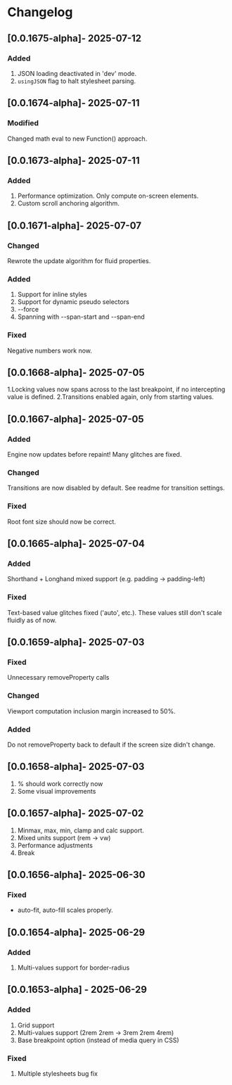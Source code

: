 # Changelog

## [0.0.1675-alpha]- 2025-07-12

### Added

1. JSON loading deactivated in 'dev' mode.
2. `usingJSON` flag to halt stylesheet parsing.

## [0.0.1674-alpha]- 2025-07-11

### Modified

Changed math eval to new Function() approach.

## [0.0.1673-alpha]- 2025-07-11

### Added

1. Performance optimization. Only compute on-screen elements.
2. Custom scroll anchoring algorithm.

## [0.0.1671-alpha]- 2025-07-07

### Changed

Rewrote the update algorithm for fluid properties.

### Added

1. Support for inline styles
2. Support for dynamic pseudo selectors
3. --force
4. Spanning with --span-start and --span-end

### Fixed

Negative numbers work now.

## [0.0.1668-alpha]- 2025-07-05

1.Locking values now spans across to the last breakpoint, if no intercepting value is defined.
2.Transitions enabled again, only from starting values.

## [0.0.1667-alpha]- 2025-07-05

### Added

Engine now updates before repaint! Many glitches are fixed.

### Changed

Transitions are now disabled by default.
See readme for transition settings.

### Fixed

Root font size should now be correct.

## [0.0.1665-alpha]- 2025-07-04

### Added

Shorthand + Longhand mixed support (e.g. padding -> padding-left)

### Fixed

Text-based value glitches fixed ('auto', etc.). These values still don't scale fluidly as of now.

## [0.0.1659-alpha]- 2025-07-03

### Fixed

Unnecessary removeProperty calls

### Changed

Viewport computation inclusion margin increased to 50%.

### Added

Do not removeProperty back to default if the screen size didn't change.

## [0.0.1658-alpha]- 2025-07-03

1. % should work correctly now
2. Some visual improvements

## [0.0.1657-alpha]- 2025-07-02

1. Minmax, max, min, clamp and calc support.
2. Mixed units support (rem -> vw)
3. Performance adjustments
4. Break

## [0.0.1656-alpha]- 2025-06-30

### Fixed

- auto-fit, auto-fill scales properly.

## [0.0.1654-alpha]- 2025-06-29

### Added

1. Multi-values support for border-radius

## [0.0.1653-alpha] - 2025-06-29

### Added

1. Grid support
2. Multi-values support (2rem 2rem -> 3rem 2rem 4rem)
3. Base breakpoint option (instead of media query in CSS)

### Fixed

1. Multiple stylesheets bug fix
